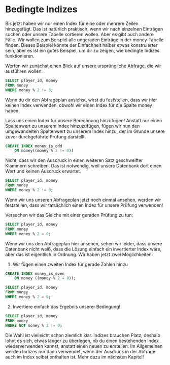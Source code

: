 # Bedingte Indizes

Bis jetzt haben wir nur einen Index für eine oder mehrere Zeilen hinzugefügt.
Das ist natürlich praktisch, wenn wir nach einzelnen Einträgen suchen oder unsere Tabelle sortieren wollen.
Aber es gibt auch andere Fälle.
Wir wollen zum Beispiel alle ungeraden Einträge in der money-Tabelle finden.
Dieses Beispiel könnte der Einfachheit halber etwas konstruierter sein, aber es ist ein gutes Beispiel, um dir zu zeigen, wie bedingte Indizes funktionieren.

Werfen wir zunächst einen Blick auf unsere ursprüngliche Abfrage, die wir ausführen wollen:

```sql
SELECT player_id, money
FROM money
WHERE money % 2 != 0;
```

Wenn du dir den Abfrageplan ansiehst, wirst du feststellen, dass wir hier keinen Index verwenden, obwohl wir einen Index für die Spalte money haben.

Lass uns einen Index für unsere Berechnung hinzufügen!
Anstatt nur einen Spaltenwert zu unserem Index hinzuzufügen, fügen wir nun den umgewandelten Spaltenwert zu unserem Index hinzu, der im Grunde unsere zuvor durchgeführte Prüfung darstellt.

```sql
CREATE INDEX money_is_odd 
    ON money((money % 2 != 0))
```

Nicht, dass wir den Ausdruck in einen weiteren Satz geschweifter Klammern schreiben.
Das ist notwendig, weil unsere Datenbank dort einen Wert und keinen Ausdruck erwartet.

```sql
SELECT player_id, money
FROM money
WHERE money % 2 != 0;
```

Wenn wir uns unseren Abfrageplan jetzt noch einmal ansehen, werden wir feststellen, dass wir tatsächlich einen Index für unsere Prüfung verwenden!

Versuchen wir das Gleiche mit einer geraden Prüfung zu tun:

```sql
SELECT player_id, money
FROM money
WHERE money % 2 = 0;
```

Wenn wir uns den Abfrageplan hier ansehen, sehen wir leider, dass unsere Datenbank nicht weiß, dass die Lösung einfach ein invertierter Index wäre, aber das ist eigentlich in Ordnung. Wir haben jetzt zwei Möglichkeiten:

1. Wir fügen einen zweiten Index für gerade Zahlen hinzu

```sql
CREATE INDEX money_is_even
    ON money ((money % 2 = 0));

SELECT player_id, money
FROM money
WHERE money % 2 = 0;
```
2. Invertiere einfach das Ergebnis unserer Bedingung!

```sql
SELECT player_id, money
FROM money
WHERE NOT money % 2 != 0;
```

Die Wahl ist vielleicht schon ziemlich klar.
Indizes brauchen Platz, deshalb lohnt es sich, etwas länger zu überlegen, ob du einen bestehenden Index wiederverwenden kannst, anstatt einen neuen zu erstellen.
Im Allgemeinen werden Indizes nur dann verwendet, wenn der Ausdruck in der Abfrage auch im Index selbst enthalten ist.
Mehr dazu im nächsten Kapitel!
